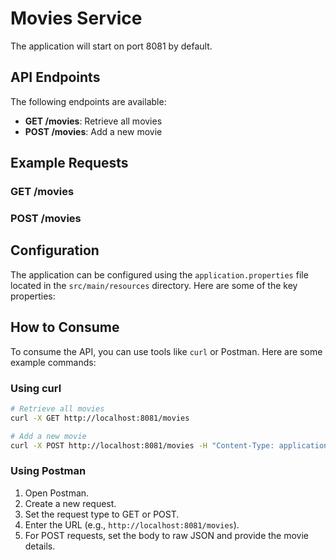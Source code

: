 # Movies Service

The application will start on port 8081 by default.

## API Endpoints

The following endpoints are available:

- **GET /movies**: Retrieve all movies
- **POST /movies**: Add a new movie

## Example Requests

### GET /movies

### POST /movies

## Configuration

The application can be configured using the `application.properties` file located in the `src/main/resources` directory. Here are some of the key properties:

## How to Consume

To consume the API, you can use tools like `curl` or Postman. Here are some example commands:

### Using curl

```sh
# Retrieve all movies
curl -X GET http://localhost:8081/movies

# Add a new movie
curl -X POST http://localhost:8081/movies -H "Content-Type: application/json" -d '{"title": "Movie Title", "genre": "Genre", "year": 2021}'
```

### Using Postman

1. Open Postman.
2. Create a new request.
3. Set the request type to GET or POST.
4. Enter the URL (e.g., `http://localhost:8081/movies`).
5. For POST requests, set the body to raw JSON and provide the movie details.
